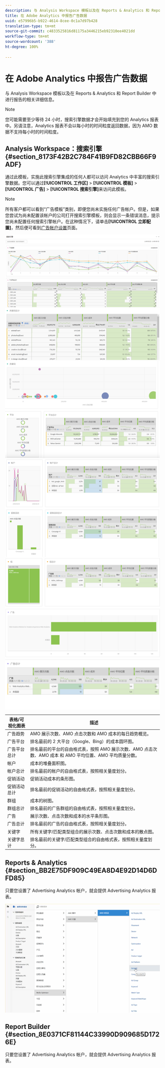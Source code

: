 ```yaml
---
description: 与 Analysis Workspace 模板以及在 Reports & Analytics 和 Report Builder 中进行报告的相关详细信息。
title: 在 Adobe Analytics 中报告广告数据
uuid: e57996b5-b922-4614-8cee-0c1a7d97b428
translation-type: tm+mt
source-git-commit: c4833525816d81175a3446215eb92310ee4021dd
workflow-type: tm+mt
source-wordcount: '388'
ht-degree: 100%

---
```



# 在 Adobe Analytics 中报告广告数据

与 Analysis Workspace 模板以及在 Reports &amp; Analytics 和 Report Builder 中进行报告的相关详细信息。

>[!NOTE]
>
> 您可能需要至少等待 24 小时，搜索引擎数据才会开始填充到您的 Analytics 报表中。另请注意，Analytics 报表不会以每小时的时间粒度返回数据，因为 AMO 数据不支持每小时的时间粒度。

## Analysis Workspace：搜索引擎 {#section_8173F42B2C784F41B9FD82CBB66F9ADF}

通过此模板，实施此搜索引擎集成的任何人都可以访问 Analytics 中丰富的搜索引擎数据。您可以通过&#x200B;**[!UICONTROL 工作区]** > **[!UICONTROL 模板]** > **[!UICONTROL 广告]** > **[!UICONTROL 搜索引擎]**&#x200B;来访问此模板。

>[!NOTE]
>
>所有客户都可以看到“广告模板”类别，即便您尚未实施任何广告帐户。但是，如果您尝试为尚未配置该帐户的公司打开搜索引擎模板，则会显示一条错误消息，提示您尚未配置任何搜索引擎帐户。在这种情况下，请单击&#x200B;**[!UICONTROL 立即配置]**，然后便可看到[广告帐户设置](/help/integrate/c-advertising-analytics/c-adanalytics-workflow/aa-create-ad-account.md)页面。

![](assets/aa_aw.png)  ![](assets/aa_aw2.png) ![](assets/aa_aw3.png) ![](assets/aa_aw4.png)  ![](assets/aa_aw5.png) ![](assets/aa_aw6.png)

| 表格/可视化图表 | 描述 |
|--- |--- |
| 广告趋势 | AMO 展示次数、AMO 点击次数和 AMO 成本的每日趋势概览。 |
| 广告平台 | 排名最前的 2 大平台（Google、Bing）的成本圆环图。 |
| 广告平台总计 | 排名最前的平台的自由格式表，按照 AMO 展示次数、AMO 点击次数、AMO 成本 和 AMO 平均位置、AMO 平均质量分数。 |
| 帐户 | 成本的堆叠面积图。 |
| 帐户总计 | 排名最前的帐户的自由格式表，按照相关量度划分。 |
| 促销活动 | 促销活动成本的条形图。 |
| 促销活动总计 | 排名最前的促销活动的自由格式表，按照相关量度划分。 |
| 群组  | 成本的树图。 |
| 群组总计 | 排名最前的广告群组的自由格式表，按照相关量度划分。 |
| 广告 | 展示次数、点击次数和成本的水平条形图。 |
| 广告总计 | 排名最前的广告的自由格式表，按照相关量度划分。 |
| 关键字 | 所有关键字/匹配类型组合的展示次数、点击次数和成本的散点图。 |
| 关键字总计 | 排名最前的关键字/匹配类型组合的自由格式表，按照相关量度划分。 |

## Reports &amp; Analytics {#section_BB2E75DF909C49EA8D4E92D14D6DFD85}

只要您设置了 Advertising Analytics 帐户，就会提供 Advertising Analytics 报表。

![](assets/aa_randa.png)

## Report Builder {#section_8E0371CF81144C33990D909685D1726E}

只要您设置了 Advertising Analytics 帐户，就会提供 Advertising Analytics 报表。
